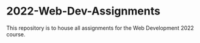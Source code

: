 # 2022-Web-Dev-Assignments

This repository is to house all assignments for the Web Development 2022 course.
